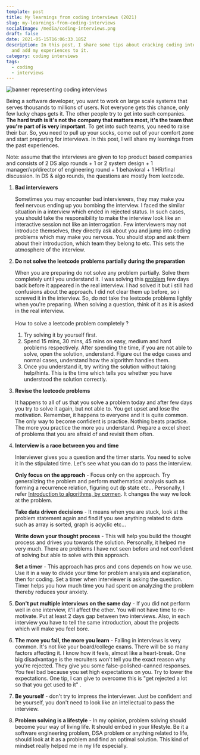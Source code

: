 ```yaml
---
template: post
title: My learnings from coding interviews (2021)
slug: my-learnings-from-coding-interviews
socialImage: /media/coding-interviews.png
draft: false
date: 2021-05-15T16:06:33.185Z
description: In this post, I share some tips about cracking coding interviews
  and add my experiences to it.
category: coding interviews
tags:
  - coding
  - interviews
---
```

![banner representing coding interviews](/media/coding-interviews.png)

Being a software developer, you want to work on large scale systems that serves thousands to millions of users. Not everyone gets this chance, only few lucky chaps gets it. The other people try to get into such companies. **The hard truth is it's not the company that matters most, it's the team that you're part of is very important**. To get into such teams, you need to raise their bar. So, you need to pull up your socks, come out of your comfort zone and start preparing for interviews. In this post, I will share my learnings from the past experiences. 

Note: assume that the interviews are given to top product based companies and consists of 2 DS algo rounds + 1 or 2 system design + 1 manager/vp/director of engineering round + 1 behavioral + 1 HR/final discussion. In DS & algo rounds, the questions are mostly from leetcode.

1. **Bad interviewers**

   Sometimes you may encounter bad interviewers, they may make you feel nervous ending up you bombing the interview. I faced the similar situation in a interview which ended in rejected status. In such cases, you should take the responsibility to make the interview look like an interactive session not like an interrogation. Few interviewers may not introduce themselves, they directly ask about you and jump into coding problems which may make you nervous. You should stop and ask them about their introduction, which team they belong to etc. This sets the atmosphere of the interview.
2. **Do not solve the leetcode problems partially during the preparation**

   When you are preparing do not solve any problem partially. Solve them completely until you understand it. I was solving this [problem](https://leetcode.com/problems/longest-substring-without-repeating-characters/) few days back before it appeared in the real interview. I had solved it but i still had confusions about the approach. I did not clear them up before, so i screwed it in the interview. So, do not take the leetcode problems lightly when you're preparing. When solving a question, think of it as it is asked in the real interview.\
   \
   How to solve a leetcode problem completely ?

   1. Try solving it by yourself first.
   2. Spend 15 mins, 30 mins, 45 mins on easy, medium and hard problems respectively. After spending the time, if you are not able to solve, open the solution, understand. Figure out the edge cases and normal cases, understand how the algorithm handles them.
   3. Once you understand it, try writing the solution without taking help/hints. This is the time which tells you whether you have understood the solution correctly.
3. **Revise the leetcode problems**

   It happens to all of us that you solve a problem today and after few days you try to solve it again, but not able to. You get upset and lose the motivation. Remember, it happens to everyone and it is quite common. The only way to become confident is practice. Nothing beats practice. The more you practice the more you understand. Prepare a excel sheet of problems that you are afraid of and revisit them often.
4. **Interview is a race between you and time**

   Interviewer gives you a question and the timer starts. You need to solve it in the stipulated time. Let's see what you can do to pass the interview.

   **Only focus on the approach** - Focus only on the approach. Try generalizing the problem and perform mathematical analysis such as forming a recurrence relation, figuring out dp state etc... Personally, I refer [Introduction to algorithms, by cormen](https://mitpress.mit.edu/books/introduction-algorithms-third-edition). It changes the way we look at the problem.

   **Take data driven decisions** - It means when you are stuck, look at the problem statement again and find if you see anything related to data such as array is sorted, graph is acyclic etc...

   **Write down your thought process** - This will help you build the thought process and drives you towards the solution. Personally, it helped me very much. There are problems I have not seen before and not confident of solving but able to solve with this approach.

   **Set a timer** - This approach has pros and cons depends on how we use. Use it in a way to divide your time for problem analysis and explanation, then for coding. Set a timer when interviewer is asking the question. Timer helps you how much time you had spent on analyzing the problem thereby reduces your anxiety.
5. **Don't put multiple interviews on the same day** - If you did not perform well in one interview, it'll affect the other. You will not have time to re-motivate. Put at least 2 days gap between two interviews. Also, in each interview you have to tell the same introduction, about the projects which will make you feel bore.
6. **The more you fail, the more you learn** - Failing in interviews is very common. It's not like your board/college exams. There will be so many factors affecting it. I know how it feels, almost like a heart-break. One big disadvantage is the recruiters won't tell you the exact reason why you're rejected. They give you some false-polished-canned responses. You feel bad because you set high expectations on you. Try to lower the expectations. One tip, I can give to overcome this is "get rejected a lot so that you get used to it" .
7. **Be yourself** - don't try to impress the interviewer. Just be confident and be yourself, you don't need to look like an intellectual to pass the interview.
8. **Problem solving is a lifestyle** - In my opinion, problem solving should become your way of living life. It should embed in your lifestyle. Be it a software engineering problem, DSA problem or anything related to life, should look at it as a problem and find an optimal solution. This kind of mindset really helped me in my life especially.